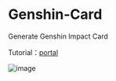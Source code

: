 # Genshin-Card
Generate Genshin Impact Card 

Tutorial：[portal](https://hoyolabgenshincard.vercel.app/)

![image](https://github.com/user-attachments/assets/86ede111-218e-4eae-87f6-89d09102b79f)





